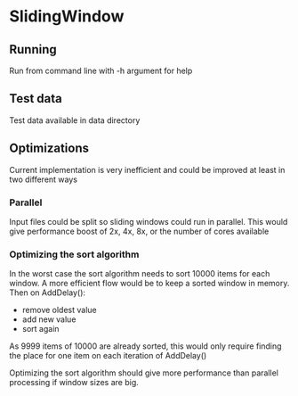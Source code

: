 # SlidingWindow

## Running
Run from command line with -h argument for help

## Test data
Test data available in data directory

## Optimizations
Current implementation is very inefficient and could be improved at least in two different ways

### Parallel
Input files could be split so sliding windows could run in parallel. This would give performance boost of 2x, 4x, 8x, or the number of cores available

### Optimizing the sort algorithm
In the worst case the sort algorithm needs to sort 10000 items for each window. A more efficient flow would be to keep a sorted window in memory. Then on AddDelay():
- remove oldest value 
- add new value
- sort again

As 9999 items of 10000 are already sorted, this would only require finding the place for one item on each iteration of AddDelay()

Optimizing the sort algorithm should give more performance than parallel processing if window sizes are big.
